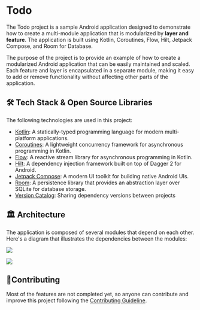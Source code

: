 # Todo

The Todo project is a sample Android application designed to demonstrate how to create a multi-module application that is modularized by **layer and feature**. The application is built using Kotlin, Coroutines, Flow, Hilt, Jetpack Compose, and Room for Database.

The purpose of the project is to provide an example of how to create a modularized Android application that can be easily maintained and scaled. Each feature and layer is encapsulated in a separate module, making it easy to add or remove functionality without affecting other parts of the application.


## 🛠 Tech Stack & Open Source Libraries

The following technologies are used in this project:
- [Kotlin](https://kotlinlang.org/): A statically-typed programming language for modern multi-platform applications.
- [Coroutines](https://kotlinlang.org/docs/coroutines-overview.html): A lightweight concurrency framework for asynchronous programming in Kotlin.
- [Flow](https://kotlinlang.org/docs/flow.html): A reactive stream library for asynchronous programming in Kotlin.
- [Hilt](https://dagger.dev/hilt/): A dependency injection framework built on top of Dagger 2 for Android.
- [Jetpack Compose](https://developer.android.com/jetpack/compose): A modern UI toolkit for building native Android UIs.
- [Room](https://developer.android.com/training/data-storage/room): A persistence library that provides an abstraction layer over SQLite for database storage.
- [Version Catalog](https://docs.gradle.org/current/userguide/platforms.html#sub::toml-dependencies-format): Sharing dependency versions between projects

## 🏛️ Architecture

The application is composed of several modules that depend on each other. Here's a diagram that illustrates the dependencies between the modules:

[![](https://mermaid.ink/img/pako:eNqVlFGLozAUhf9KyL5YsKK1ttaBhc62fVtY2HmauizpJO7IaLxohO2W_ve90Vq14wzWQtJ7ck5MPklO9CXjggb0T87glTxtHkgoQ1mUh1o4sELsH7H5FUqCT6GOiahUEsVJEnzZrXf2dmEWKs_eRFM-3JrL-GL3l9-220dy9df1Oz-TPM9iPiZUT2-U8aStL3Hj0uOIkLyzq0jtn1jxVpCdYKrM-5uL1OitRYpnKYvlJWDbu_Vq3a6zrm8S96DA-ZliY_x63pZBnTN00yrVSo26m7QpMp1-vQ5342RqkTiFRKRCqoJYPdsNT9j_yDNcphgmCuOJwt1E4S6iMJoo9IjCO6IwSBQaotAjCh8RhWGifL_BQI8iHw2R88N4fjzFCyApPg9o-80b8ixLx3BEq8EPk2uhcyj81n2j1ksw6q5vHWCGI2EDjAFUuPWpbys8wp0CtPt6VLXU7LmSqw-jRaxg2ARdU_dHCDVpKnIMcbxET1oJqXrF1YY0wL9cRKxMVEhDeUYrK1X28yhfaKDyUpi01DOLTczwq6c0iFhSoCp4rLL8e30xV_ezSYHJZ8TRBLGkwYn-pYHvW_PFcmavXGzmvkmPNHBsz_JmM9v1vZXj-o6_OJv0XxW3raXne0tv7q7mnuvMPOf8H7E25gU?type=png)](https://mermaid.live/edit#pako:eNqVlFGLozAUhf9KyL5YsKK1ttaBhc62fVtY2HmauizpJO7IaLxohO2W_ve90Vq14wzWQtJ7ck5MPklO9CXjggb0T87glTxtHkgoQ1mUh1o4sELsH7H5FUqCT6GOiahUEsVJEnzZrXf2dmEWKs_eRFM-3JrL-GL3l9-220dy9df1Oz-TPM9iPiZUT2-U8aStL3Hj0uOIkLyzq0jtn1jxVpCdYKrM-5uL1OitRYpnKYvlJWDbu_Vq3a6zrm8S96DA-ZliY_x63pZBnTN00yrVSo26m7QpMp1-vQ5342RqkTiFRKRCqoJYPdsNT9j_yDNcphgmCuOJwt1E4S6iMJoo9IjCO6IwSBQaotAjCh8RhWGifL_BQI8iHw2R88N4fjzFCyApPg9o-80b8ixLx3BEq8EPk2uhcyj81n2j1ksw6q5vHWCGI2EDjAFUuPWpbys8wp0CtPt6VLXU7LmSqw-jRaxg2ARdU_dHCDVpKnIMcbxET1oJqXrF1YY0wL9cRKxMVEhDeUYrK1X28yhfaKDyUpi01DOLTczwq6c0iFhSoCp4rLL8e30xV_ezSYHJZ8TRBLGkwYn-pYHvW_PFcmavXGzmvkmPNHBsz_JmM9v1vZXj-o6_OJv0XxW3raXne0tv7q7mnuvMPOf8H7E25gU)

[![](https://mermaid.ink/img/pako:eNpVkE1vwjAMhv9KZC5MqlD6EZpmJxhlh43Tdpp6yYiBammC0lQaQ_z3hbbbmCNFfu3HlvyeYWsVgoC9k8cDeV1Vpu3eB_GMezSqMiRE608axwrZ1VqLyXpN-4ha7-wHiklZlve39KNDNCNM6XpRLMgvO-h_-FJ3ONI8fyjL5R896JHu106frNe1IRurOo3t3dC6rpgujHK2Vjet_orhEQIRNOgaWatw9flaqcAfsMEKREgV7mSnfQWVuQRUdt6-nMwWhHcdRtAdlfS4qmWwqAGxk7oNVVS1t24zONkbGsFRmjdrm5_BIEGc4RME57Nsnie0SMOX8QhOIGLKZixJaMpZEac85vNLBF_9OJ3ljLOcZWmRsTRO2OUbQEqGiQ?type=png)](https://mermaid.live/edit#pako:eNpVkE1vwjAMhv9KZC5MqlD6EZpmJxhlh43Tdpp6yYiBammC0lQaQ_z3hbbbmCNFfu3HlvyeYWsVgoC9k8cDeV1Vpu3eB_GMezSqMiRE608axwrZ1VqLyXpN-4ha7-wHiklZlve39KNDNCNM6XpRLMgvO-h_-FJ3ONI8fyjL5R896JHu106frNe1IRurOo3t3dC6rpgujHK2Vjet_orhEQIRNOgaWatw9flaqcAfsMEKREgV7mSnfQWVuQRUdt6-nMwWhHcdRtAdlfS4qmWwqAGxk7oNVVS1t24zONkbGsFRmjdrm5_BIEGc4RME57Nsnie0SMOX8QhOIGLKZixJaMpZEac85vNLBF_9OJ3ljLOcZWmRsTRO2OUbQEqGiQ)

## 🤝Contributing

Most of the features are not completed yet, so anyone can contribute and improve this project following the [Contributing Guideline](https://github.com/skydoves/chatgpt-android/blob/main/CONTRIBUTING.md).
